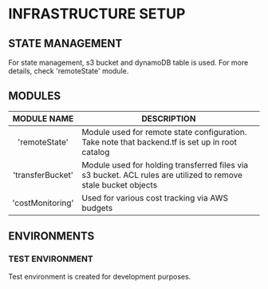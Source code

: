 # INFRASTRUCTURE SETUP

## STATE MANAGEMENT

For state management, s3 bucket and dynamoDB table is used. For more details, check 'remoteState' module.

## MODULES

|   MODULE NAME    | DESCRIPTION                                                                                                    |
|:----------------:|----------------------------------------------------------------------------------------------------------------|
|  'remoteState'   | Module used for remote state configuration. Take note that backend.tf is set up in root catalog                |
| 'transferBucket' | Module used for holding transferred files via s3 bucket. ACL rules are utilized to remove stale bucket objects |       
| 'costMonitoring' | Used for various cost tracking via AWS budgets                                                                 |

## ENVIRONMENTS

### TEST ENVIRONMENT

Test environment is created for development purposes.